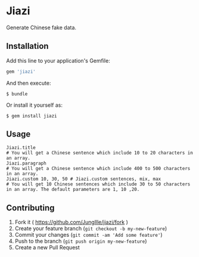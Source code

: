# Jiazi

Generate Chinese fake data.

## Installation

Add this line to your application's Gemfile:

```ruby
gem 'jiazi'
```

And then execute:

    $ bundle

Or install it yourself as:

    $ gem install jiazi

## Usage

```
Jiazi.title
# You will get a Chinese sentence which include 10 to 20 characters in an array.
Jiazi.paragraph
# You will get a Chinese sentence which include 400 to 500 characters in an array.
Jiazi.custom 10, 30, 50 # Jiazi.custom sentences, mix, max
# You will get 10 Chinese sentences which include 30 to 50 characters in an array. The default parameters are 1, 10 ,20.
```

## Contributing

1. Fork it ( https://github.com/Jungllle/jiazi/fork )
2. Create your feature branch (`git checkout -b my-new-feature`)
3. Commit your changes (`git commit -am 'Add some feature'`)
4. Push to the branch (`git push origin my-new-feature`)
5. Create a new Pull Request
